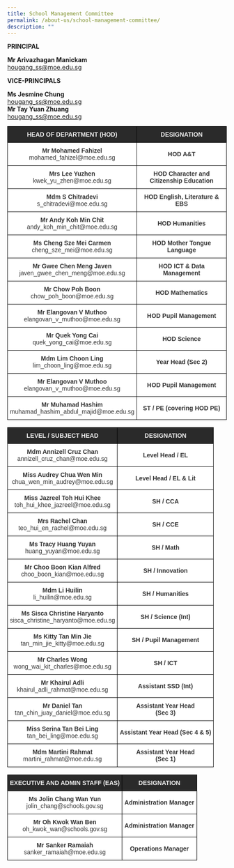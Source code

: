```yaml
---
title: School Management Committee
permalink: /about-us/school-management-committee/
description: ""
---
```

**PRINCIPAL**

**Mr Arivazhagan Manickam**   
[hougang_ss@moe.edu.sg](mailto:hougang_ss@moe.edu.sg)

**VICE-PRINCIPALS**   

**Ms Jesmine Chung**  
[hougang_ss@moe.edu.sg](mailto:hougang_ss@moe.edu.sg)   
**Mr Tay Yuan Zhuang**      
[hougang_ss@moe.edu.sg](mailto:hougang_ss@moe.edu.sg)


<style type="text/css">
.tg  {border-collapse:collapse;border-spacing:0;margin:0px auto;}
.tg td{border-color:black;border-style:solid;border-width:1px;font-family:Arial, sans-serif;font-size:14px;
  overflow:hidden;padding:10px 5px;word-break:normal;}
.tg th{border-color:black;border-style:solid;border-width:1px;font-family:Arial, sans-serif;font-size:14px;
  font-weight:normal;overflow:hidden;padding:10px 5px;word-break:normal;}
.tg .tg-2705{background-color:#2A2A2A;color:#EEE;font-weight:bold;text-align:center;vertical-align:middle}
.tg .tg-5ws4{background-color:#FFF;color:#333;font-weight:bold;text-align:center;vertical-align:middle}
.tg .tg-2rp9{background-color:#FFF;color:#333;text-align:center;vertical-align:middle}
</style>
<table class="tg">
<tbody>
  <tr>
    <td class="tg-2705"><span style="color:#EEE;background-color:#2A2A2A">HEAD OF DEPARTMENT (HOD)</span></td>
    <td class="tg-2705"><span style="color:#EEE;background-color:#2A2A2A">DESIGNATION</span></td>
  </tr>
  <tr>
    <td class="tg-2rp9"><span style="font-weight:bold">Mr Mohamed Fahizel</span><br>mohamed_fahizel@moe.edu.sg</td>
    <td class="tg-5ws4">HOD A&amp;T</td>
  </tr>
  <tr>
    <td class="tg-2rp9"><span style="font-weight:bold"> Mrs Lee Yuzhen</span><br>kwek_yu_zhen@moe.edu.sg</td>
    <td class="tg-5ws4">HOD Character and Citizenship Education </td>
  </tr>
  <tr>
    <td class="tg-2rp9"><span style="font-weight:bold"> Mdm S Chitradevi</span><br>s_chitradevi@moe.edu.sg</td>
    <td class="tg-5ws4"> HOD English, Literature &amp; EBS</td>
  </tr>
  <tr>
    <td class="tg-2rp9"><span style="font-weight:bold"> Mr Andy Koh Min Chit</span><br>andy_koh_min_chit@moe.edu.sg</td>
    <td class="tg-5ws4"> HOD Humanities</td>
  </tr>
  <tr>
    <td class="tg-2rp9"><span style="font-weight:bold"> Ms Cheng Sze Mei Carmen</span><br>cheng_sze_mei@moe.edu.sg</td>
    <td class="tg-5ws4">HOD Mother Tongue Language</td>
  </tr>
  <tr>
    <td class="tg-2rp9"><span style="font-weight:bold"> Mr Gwee Chen Meng Javen</span><br>javen_gwee_chen_meng@moe.edu.sg</td>
    <td class="tg-5ws4"> HOD ICT &amp; Data Management</td>
  </tr>
  <tr>
    <td class="tg-2rp9"><span style="font-weight:bold">Mr Chow Poh Boon</span><br>chow_poh_boon@moe.edu.sg</td>
    <td class="tg-5ws4"><span style="background-color:#FFF">HOD </span>Mathematics</td>
  </tr>
  <tr>
    <td class="tg-2rp9"><span style="font-weight:bold">Mr Elangovan V Muthoo</span><br>elangovan_v_muthoo@moe.edu.sg</td>
    <td class="tg-5ws4">HOD Pupil Management</td>
  </tr>
  <tr>
    <td class="tg-2rp9"><span style="font-weight:bold"> Mr Quek Yong Cai</span><br>quek_yong_cai@moe.edu.sg</td>
    <td class="tg-5ws4"> HOD Science</td>
  </tr>
  <tr>
    <td class="tg-2rp9"><span style="font-weight:bold">Mdm Lim Choon Ling</span><br>lim_choon_ling@moe.edu.sg</td>
    <td class="tg-5ws4">Year Head (Sec 2)</td>
  </tr>
  <tr>
    <td class="tg-2rp9"><span style="font-weight:bold">Mr Elangovan V Muthoo</span><br>elangovan_v_muthoo@moe.edu.sg</td>
    <td class="tg-5ws4">HOD Pupil Management</td>
  </tr>
  <tr>
    <td class="tg-2rp9"><span style="font-weight:bold"> Mr Muhamad Hashim  </span><br>muhamad_hashim_abdul_majid@moe.edu.sg</td>
    <td class="tg-5ws4"> ST / PE (covering HOD PE)</td>
  </tr>
</tbody>
</table>

<br>

<style type="text/css">
.tg  {border-collapse:collapse;border-spacing:0;margin:0px auto;}
.tg td{border-color:black;border-style:solid;border-width:1px;font-family:Arial, sans-serif;font-size:14px;
  overflow:hidden;padding:10px 5px;word-break:normal;}
.tg th{border-color:black;border-style:solid;border-width:1px;font-family:Arial, sans-serif;font-size:14px;
  font-weight:normal;overflow:hidden;padding:10px 5px;word-break:normal;}
.tg .tg-2705{background-color:#2A2A2A;color:#EEE;font-weight:bold;text-align:center;vertical-align:middle}
.tg .tg-5ws4{background-color:#FFF;color:#333;font-weight:bold;text-align:center;vertical-align:middle}
.tg .tg-2rp9{background-color:#FFF;color:#333;text-align:center;vertical-align:middle}
</style>
<table class="tg">
<tbody>
  <tr>
    <td class="tg-2705"><span style="color:#EEE;background-color:#2A2A2A">LEVEL / SUBJECT HEAD</span></td>
    <td class="tg-2705"><span style="color:#EEE;background-color:#2A2A2A">DESIGNATION</span></td>
  </tr>
  <tr>
    <td class="tg-2rp9"><span style="font-weight:bold">Mdm Annizell Cruz Chan</span><br>annizell_cruz_chan@moe.edu.sg</td>
    <td class="tg-5ws4">Level Head / EL<br></td>
  </tr>
  <tr>
    <td class="tg-2rp9"><span style="font-weight:bold"> Miss Audrey Chua Wen Min </span><br>chua_wen_min_audrey@moe.edu.sg</td>
    <td class="tg-5ws4">Level Head / EL &amp; Lit </td>
  </tr>
  <tr>
    <td class="tg-2rp9"><span style="font-weight:bold"> Miss Jazreel Toh Hui Khee </span><br>toh_hui_khee_jazreel@moe.edu.sg</td>
    <td class="tg-5ws4">SH / CCA </td>
  </tr>
  <tr>
    <td class="tg-2rp9"><span style="font-weight:bold"> Mrs Rachel Chan</span><br>teo_hui_en_rachel@moe.edu.sg</td>
    <td class="tg-5ws4">SH / CCE </td>
  </tr>
  <tr>
    <td class="tg-2rp9"><span style="font-weight:bold"> Ms Tracy Huang Yuyan </span><br>huang_yuyan@moe.edu.sg</td>
    <td class="tg-5ws4">SH / Math </td>
  </tr>
  <tr>
    <td class="tg-2rp9"><span style="font-weight:bold"> Mr Choo Boon Kian Alfred </span><br>choo_boon_kian@moe.edu.sg</td>
    <td class="tg-5ws4"> SH / Innovation</td>
  </tr>
  <tr>
    <td class="tg-2rp9"><span style="font-weight:bold">Mdm Li Huilin</span><br>li_huilin@moe.edu.sg</td>
    <td class="tg-5ws4">SH / Humanities      <br></td>
  </tr>
  <tr>
    <td class="tg-2rp9"><span style="font-weight:bold"> Ms Sisca Christine Haryanto </span><br>sisca_christine_haryanto@moe.edu.sg</td>
    <td class="tg-5ws4"> SH / Science (Int) </td>
  </tr>
  <tr>
    <td class="tg-2rp9"><span style="font-weight:bold"> Ms Kitty Tan Min Jie</span><br>tan_min_jie_kitty@moe.edu.sg</td>
    <td class="tg-5ws4"> SH / Pupil Management</td>
  </tr>
  <tr>
    <td class="tg-2rp9"><span style="font-weight:bold"> Mr Charles Wong </span><br>wong_wai_kit_charles@moe.edu.sg</td>
    <td class="tg-5ws4">SH / ICT </td>
  </tr>
  <tr>
    <td class="tg-2rp9"><span style="font-weight:bold"> Mr Khairul Adli </span><br>khairul_adli_rahmat@moe.edu.sg</td>
    <td class="tg-5ws4">Assistant SSD (Int)</td>
  </tr>
  <tr>
    <td class="tg-2rp9"><span style="font-weight:bold"> </span><span style="font-weight:bold;background-color:initial">Mr Daniel Tan</span><br>tan_chin_juay_daniel@moe.edu.sg</td>
    <td class="tg-5ws4">Assistant Year Head<br>(Sec 3) </td>
  </tr>
  <tr>
    <td class="tg-2rp9"><span style="font-weight:bold"> Miss Serina Tan Bei Ling </span><br>tan_bei_ling@moe.edu.sg</td>
    <td class="tg-5ws4"> Assistant Year Head (Sec 4 &amp; 5)</td>
  </tr>
  <tr>
    <td class="tg-2rp9"><span style="font-weight:bold"> Mdm Martini Rahmat </span><br>martini_rahmat@moe.edu.sg</td>
    <td class="tg-5ws4">Assistant Year Head<br> (Sec 1) </td>
  </tr>
</tbody>
</table>

<br>

<style type="text/css">
.tg  {border-collapse:collapse;border-spacing:0;margin:0px auto;}
.tg td{border-color:black;border-style:solid;border-width:1px;font-family:Arial, sans-serif;font-size:14px;
  overflow:hidden;padding:10px 5px;word-break:normal;}
.tg th{border-color:black;border-style:solid;border-width:1px;font-family:Arial, sans-serif;font-size:14px;
  font-weight:normal;overflow:hidden;padding:10px 5px;word-break:normal;}
.tg .tg-2705{background-color:#2A2A2A;color:#EEE;font-weight:bold;text-align:center;vertical-align:middle}
.tg .tg-5ws4{background-color:#FFF;color:#333;font-weight:bold;text-align:center;vertical-align:middle}
.tg .tg-2rp9{background-color:#FFF;color:#333;text-align:center;vertical-align:middle}
</style>
<table class="tg">
<tbody>
  <tr>
    <td class="tg-2705"><span style="color:#EEE;background-color:#2A2A2A">EXECUTIVE AND ADMIN STAFF (EAS)</span></td>
    <td class="tg-2705"><span style="color:#EEE;background-color:#2A2A2A">DESIGNATION</span></td>
  </tr>
  <tr>
    <td class="tg-2rp9"><span style="font-weight:bold">Ms Jolin Chang Wan Yun </span><br>jolin_chang@schools.gov.sg</td>
    <td class="tg-5ws4">Administration Manager</td>
  </tr>
  <tr>
    <td class="tg-2rp9"><span style="font-weight:bold">Mr Oh Kwok Wan Ben  </span><br>oh_kwok_wan@schools.gov.sg</td>
    <td class="tg-5ws4">Administration Manager </td>
  </tr>
  <tr>
    <td class="tg-2rp9"><span style="font-weight:bold">Mr Sanker Ramaiah</span><br>sanker_ramaiah@moe.edu.sg</td>
    <td class="tg-5ws4">Operations Manager</td>
  </tr>
</tbody>
</table>